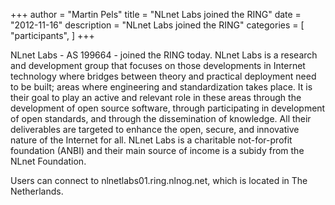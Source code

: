 +++
author = "Martin Pels"
title = "NLnet Labs joined the RING"
date = "2012-11-16"
description = "NLnet Labs joined the RING"
categories = [
    "participants",
]
+++

NLnet Labs - AS 199664 - joined the RING today. NLnet Labs is a research and development group that focuses on those developments in Internet technology where bridges between theory and practical deployment need to be built; areas where engineering and standardization takes place. It is their goal to play an active and relevant role in these areas through the development of open source software, through participating in development of open standards, and through the dissemination of knowledge. All their deliverables are targeted to enhance the open, secure, and innovative nature of the Internet for all. NLnet Labs is a charitable not-for-profit foundation (ANBI) and their main source of income is a subidy from the NLnet Foundation.

Users can connect to nlnetlabs01.ring.nlnog.net, which is located in The Netherlands.

